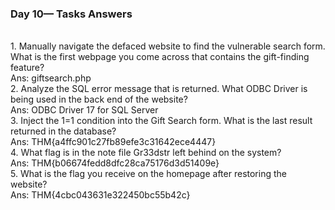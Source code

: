 <h3>Day 10— Tasks Answers</h3>
<br>
1. Manually navigate the defaced website to find the vulnerable search form. What is the first webpage you come across that contains the gift-finding feature? <br>
Ans: giftsearch.php
<br>
2. Analyze the SQL error message that is returned. What ODBC Driver is being used in the back end of the website?<br>
Ans: ODBC Driver 17 for SQL Server
<br>
3. Inject the 1=1 condition into the Gift Search form. What is the last result returned in the database?<br>
Ans: THM{a4ffc901c27fb89efe3c31642ece4447}
<br>
4. What flag is in the note file Gr33dstr left behind on the system?<br>
Ans: THM{b06674fedd8dfc28ca75176d3d51409e}
<br>
5. What is the flag you receive on the homepage after restoring the website?<br>
Ans: THM{4cbc043631e322450bc55b42c}
